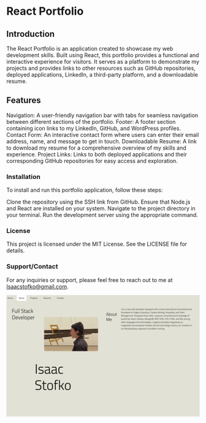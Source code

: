 # React Portfolio

## Introduction
The React Portfolio is an application created to showcase my web development skills. Built using React, this portfolio provides a functional and interactive experience for visitors. It serves as a platform to demonstrate my projects and provides links to other resources such as GitHub repositories, deployed applications, LinkedIn, a third-party platform, and a downloadable resume.

## Features
Navigation: A user-friendly navigation bar with tabs for seamless navigation between different sections of the portfolio.
Footer: A footer section containing icon links to my LinkedIn, GitHub, and WordPress profiles.
Contact Form: An interactive contact form where users can enter their email address, name, and message to get in touch.
Downloadable Resume: A link to download my resume for a comprehensive overview of my skills and experience.
Project Links: Links to both deployed applications and their corresponding GitHub repositories for easy access and exploration.

### Installation
To install and run this portfolio application, follow these steps:

Clone the repository using the SSH link from GitHub.
Ensure that Node.js and React are installed on your system.
Navigate to the project directory in your terminal.
Run the development server using the appropriate command.

### License
This project is licensed under the MIT License. See the LICENSE file for details.

### Support/Contact
For any inquiries or support, please feel free to reach out to me at Isaacstofko@gmail.com.

<img src="/assets/about-page.png">
